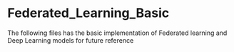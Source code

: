 # Federated_Learning_Basic

The following files has the basic implementation of Federated learning and Deep Learning models for future reference
